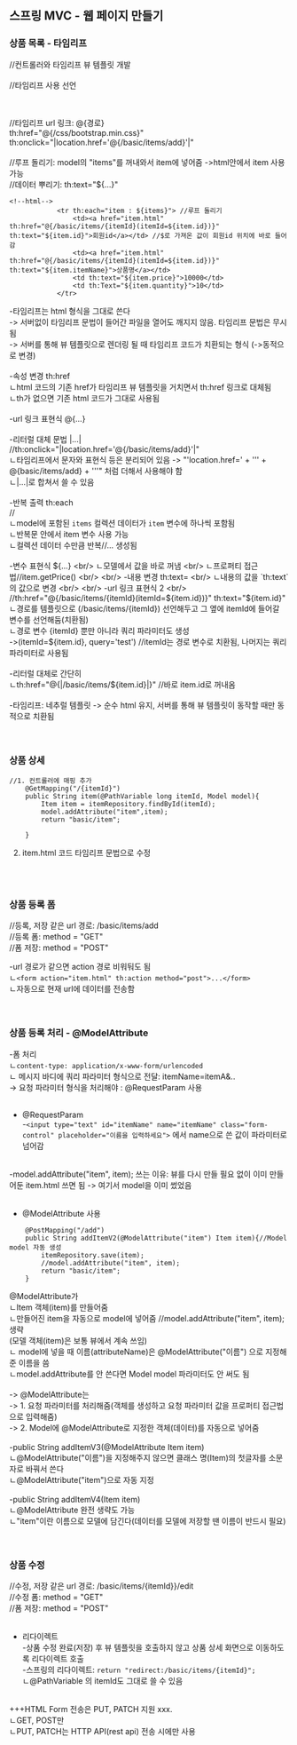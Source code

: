 ## 스프링 MVC - 웹 페이지 만들기

### 상품 목록 - 타임리프
//컨트롤러와 타임리프 뷰 템플릿 개발 <br/>
 <br/>
//타임리프 사용 선언 <br/>
<html xmlns:th="http://www.thymeleaf.ort"> <br/>
 <br/>
//타임리프 url 링크: @{경로} <br/>
th:href="@{/css/bootstrap.min.css}" <br/>
th:onclick="|location.href='@{/basic/items/add}'|" <br/>
 <br/>
//루프 돌리기: model의 "items"를 꺼내와서 item에 넣어줌 ->html안에서 item 사용 가능 <br/>
//데이터 뿌리기: th:text="${...}" <br/>
  
```
<!--html-->
            <tr th:each="item : ${items}"> //루프 돌리기
                <td><a href="item.html" th:href="@{/basic/items/{itemId}(itemId=${item.id})}" th:text="${item.id}">회원id</a></td> //$로 가져온 값이 회원id 위치에 바로 들어감
                <td><a href="item.html" th:href="@{/basic/items/{itemId}(itemId=${item.id})}" th:text="${item.itemName}">상품명</a></td>
                <td th:text="${item.price}">10000</td>
                <td th:Text="${item.quantity}">10</td>
            </tr>
```

-타임리프는 html 형식을 그대로 쓴다  <br/>
-> 서버없이 타임리프 문법이 들어간 파일을 열어도 깨지지 않음. 타임리프 문법은 무시됨 <br/>
-> 서버를 통해 뷰 템플릿으로 렌더링 될 때 타임리프 코드가 치환되는 형식 (->동적으로 변경) <br/>
 <br/>
-속성 변경 th:href <br/>
ㄴhtml 코드의 기존 href가 타임리프 뷰 템플릿을 거치면서 th:href 링크로 대체됨 <br/>
ㄴth가 없으면 기존 html 코드가 그대로 사용됨 <br/>
 <br/>
-url 링크 표현식 @{...} <br/>
 <br/>
-리터럴 대체 문법 |...| <br/>
//th:onclick="|location.href='@{/basic/items/add}'|" <br/>
ㄴ타임리프에서 문자와 표현식 등은 분리되어 있음 -> "'location.href=' + '\'' + @{basic/items/add} + '\''" 처럼 더해서 사용해야 함 <br/>
ㄴ|...|로 합쳐서 쓸 수 있음 <br/>
 <br/>
-반복 출력 th:each <br/>
//    <tr th:each="item : ${items}"> <br/>
ㄴmodel에 포함된 `items` 컬렉션 데이터가 `item` 변수에 하나씩 포함됨 <br/>
ㄴ반복문 안에서 item 변수 사용 가능 <br/>
ㄴ컬렉션 데이터 수만큼 반복//<tr>...</tr> 생성됨 <br/>
 <br/>
-변수 표현식 ${...} <br/>
ㄴ모델에서 값을 바로 꺼냄 <br/>
ㄴ프로퍼티 접근법//item.getPrice() <br/>
 <br/>
-내용 변경 th:text= <br/>
ㄴ내용의 값을 `th:text`의 값으로 변경 <br/>
 <br/>
-url 링크 표현식 2 <br/>
//th:href="@{/basic/items/{itemId}(itemId=${item.id})}" th:text="${item.id}" <br/>
ㄴ경로를 템플릿으로 (/basic/items/{itemId}) 선언해두고 그 옆에 itemId에 들어갈 변수를 선언해둠(치환됨) <br/>
ㄴ경로 변수 {itemId} 뿐만 아니라 쿼리 파라미터도 생성 <br/>
->(itemId=${item.id}, query='test') //itemId는 경로 변수로 치환됨, 나머지는 쿼리 파라미터로 사용됨 <br/>
 <br/>
-리터럴 대체로 간단히 <br/>
ㄴth:href="@{|/basic/items/${item.id}|}" //바로 item.id로 꺼내옴 <br/>
 <br/>
-타임리프: 네추럴 템플릿 -> 순수 html 유지, 서버를 통해 뷰 템플릿이 동작할 때만 동적으로 치환됨 <br/>
 <br/>
 <br/>
  
### 상품 상세

```
//1. 컨트롤러에 매핑 추가
    @GetMapping("/{itemId}")
    public String item(@PathVariable long itemId, Model model){
        Item item = itemRepository.findById(itemId);
        model.addAttribute("item",item);
        return "basic/item";

    }
```
2. item.html 코드 타임리프 문법으로 수정 <br/>
 <br/>
   <br/>
  
### 상품 등록 폼

//등록, 저장 같은 url 경로: /basic/items/add <br/>
//등록 폼: method = "GET" <br/>
//폼 저장: method = "POST" <br/>

-url 경로가 같으면 action 경로 비워둬도 됨 <br/>
ㄴ`<form action="item.html" th:action method="post">...</form>` <br/>
ㄴ자동으로 현재 url에 데이터를 전송함 <br/>
 <br/>
 <br/>
  
### 상품 등록 처리 - @ModelAttribute

-폼 처리 <br/>
ㄴ`content-type: application/x-www-form/urlencoded` <br/>
ㄴ 메시지 바디에 쿼리 파라미터 형식으로 전달: itemName=itemA&.. <br/>
-> 요청 파라미터 형식을 처리해야 : @RequestParam 사용 <br/>
 <br/>
- @RequestParam <br/>
-`<input type="text" id="itemName" name="itemName" class="form-control" placeholder="이름을 입력하세요">` 에서 name으로 쓴 값이 파라미터로 넘어감 <br/>
 <br/>
-model.addAttribute("item", item); 쓰는 이유: 뷰를 다시 만들 필요 없이 이미 만들어둔 item.html 쓰면 됨 -> 여기서 model을 이미 썼었음 <br/>
 <br/>
  
- @ModelAttribute 사용 <br/>
  
```
    @PostMapping("/add")
    public String addItemV2(@ModelAttribute("item") Item item){//Model model 자동 생성
        itemRepository.save(item);
        //model.addAttribute("item", item);
        return "basic/item";
    }
```
@ModelAttribute가  <br/>
ㄴItem 객체(item)를 만들어줌 <br/>
ㄴ만들어진 item을 자동으로 model에 넣어줌 //model.addAttribute("item", item); 생략 <br/>
(모델 객체(item)은 보통 뷰에서 계속 쓰임) <br/>
ㄴ model에 넣을 때 이름(attributeName)은 @ModelAttribute("이름") 으로 지정해준 이름을 씀 <br/>
ㄴmodel.addAttribute를 안 쓴다면 Model model 파라미터도 안 써도 됨 <br/>
 <br/>
-> @ModelAttribute는  <br/>
-> 1. 요청 파라미터를 처리해줌(객체를 생성하고 요청 파라미터 값을 프로퍼티 접근법으로 입력해줌) <br/>
-> 2. Model에 @ModelAttribute로 지정한 객체(데이터)를 자동으로 넣어줌 <br/>
 <br/>
-public String addItemV3(@ModelAttribute Item item) <br/>
ㄴ@ModelAttribute("이름")을 지정해주지 않으면 클래스 명(Item)의 첫글자를 소문자로 바꿔서 쓴다 <br/>
ㄴ@ModelAttribute("item")으로 자동 지정 <br/>
 <br/>
-public String addItemV4(Item item) <br/>
ㄴ@ModelAttribute 완전 생략도 가능 <br/>
ㄴ"item"이란 이름으로 모델에 담긴다(데이터를 모델에 저장할 땐 이름이 반드시 필요) <br/>
 <br/>
 <br/>
  
### 상품 수정

//수정, 저장 같은 url 경로: /basic/items/{itemId}}/edit <br/>
//수정 폼: method = "GET" <br/>
//폼 저장: method = "POST" <br/>
 <br/>
- 리다이렉트 <br/>
-상품 수정 완료(저장) 후 뷰 템플릿을 호출하지 않고 상품 상세 화면으로 이동하도록 리다이렉트 호출 <br/>
-스프링의 리다이렉트: `return "redirect:/basic/items/{itemId}";` <br/>
ㄴ@PathVariable 의 itemId도 그대로 쓸 수 있음 <br/>
 <br/>
+++HTML Form 전송은 PUT, PATCH 지원 xxx. <br/> 
ㄴGET, POST만 <br/>
ㄴPUT, PATCH는 HTTP API(rest api) 전송 시에만 사용 <br/>
   <br/>
   <br/>
  
  
